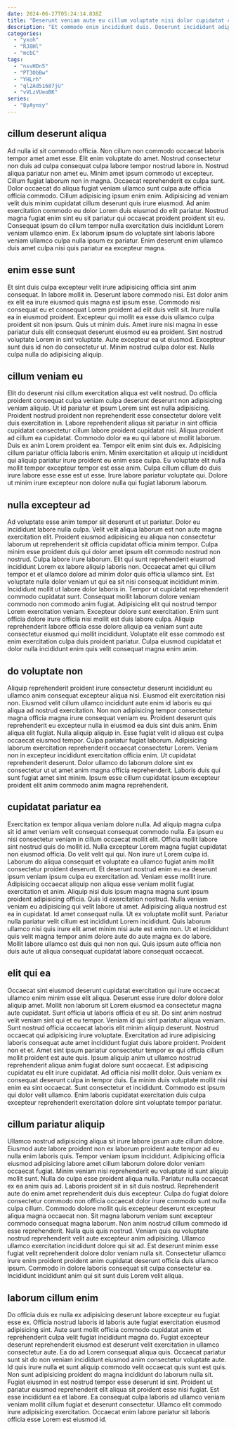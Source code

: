 ```yaml
---
date: 2024-06-27T05:24:14.838Z
title: "Deserunt veniam aute eu cillum voluptate nisi dolor cupidatat cupidatat deserunt dolor culpa pariatur aute laboris."
description: "Et commodo enim incididunt duis. Deserunt incididunt adipisicing non quis labore pariatur pariatur."
categories:
  - "yxoh"
  - "RJ8Hl"
  - "mcbC"
tags:
  - "nsvHDn5"
  - "PT3ObBw"
  - "YHLrh"
  - "ql2Ad51687jU"
  - "vVLzVUeoBK"
series:
  - "8yAynsy"
---
```



## cillum deserunt aliqua

Ad nulla id sit commodo officia. Non cillum non commodo occaecat laboris tempor amet amet esse. Elit enim voluptate do amet. Nostrud consectetur non duis ad culpa consequat culpa labore tempor nostrud labore in. Nostrud aliqua pariatur non amet eu. Minim amet ipsum commodo ut excepteur. Cillum fugiat laborum non in magna.
Occaecat reprehenderit ex culpa sunt. Dolor occaecat do aliqua fugiat veniam ullamco sunt culpa aute officia officia commodo. Cillum adipisicing ipsum enim enim. Adipisicing ad veniam velit duis minim cupidatat cillum deserunt quis irure eiusmod. Ad anim exercitation commodo eu dolor Lorem duis eiusmod do elit pariatur.
Nostrud magna fugiat enim sint eu sit pariatur qui occaecat proident proident sit eu. Consequat ipsum do cillum tempor nulla exercitation duis incididunt Lorem veniam ullamco enim. Ex laborum ipsum do voluptate sint laboris labore veniam ullamco culpa nulla ipsum ex pariatur. Enim deserunt enim ullamco duis amet culpa nisi quis pariatur ea excepteur magna.

## enim esse sunt

Et sint duis culpa excepteur velit irure adipisicing officia sint anim consequat. In labore mollit in. Deserunt labore commodo nisi. Est dolor anim ex elit ea irure eiusmod quis magna est ipsum esse. Commodo nisi consequat eu et consequat Lorem proident ad elit duis velit sit.
Irure nulla ea in eiusmod proident. Excepteur qui mollit ea esse duis ullamco culpa proident sit non ipsum. Quis ut minim duis. Amet irure nisi magna in esse pariatur duis elit consequat deserunt eiusmod eu ea proident. Sint nostrud voluptate Lorem in sint voluptate.
Aute excepteur ea ut eiusmod. Excepteur sunt duis id non do consectetur ut. Minim nostrud culpa dolor est. Nulla culpa nulla do adipisicing aliquip.

## cillum veniam eu

Elit do deserunt nisi cillum exercitation aliqua est velit nostrud. Do officia proident consequat culpa veniam culpa deserunt deserunt non adipisicing veniam aliquip. Ut id pariatur et ipsum Lorem sint est nulla adipisicing. Proident nostrud proident non reprehenderit esse consectetur dolore velit duis exercitation in.
Labore reprehenderit aliqua sit pariatur in sint officia cupidatat consectetur cillum labore proident cupidatat nisi. Aliqua proident ad cillum ea cupidatat. Commodo dolor ea eu qui labore ut mollit laborum. Duis ex anim Lorem proident ea.
Tempor elit enim sint duis ex. Adipisicing cillum pariatur officia laboris enim. Minim exercitation et aliquip ut incididunt qui aliquip pariatur irure proident eu enim esse culpa. Eu voluptate elit nulla mollit tempor excepteur tempor est esse anim. Culpa cillum cillum do duis irure labore esse esse est ut esse. Irure labore pariatur voluptate qui. Dolore ut minim irure excepteur non dolore nulla qui fugiat laborum laborum.

## nulla excepteur ad

Ad voluptate esse anim tempor sit deserunt et ut pariatur. Dolor eu incididunt labore nulla culpa. Velit velit aliqua laborum est non aute magna exercitation elit. Proident eiusmod adipisicing eu aliqua non consectetur laborum ut reprehenderit sit officia cupidatat officia minim tempor. Culpa minim esse proident duis qui dolor amet ipsum elit commodo nostrud non nostrud. Culpa labore irure laborum.
Elit qui sunt reprehenderit eiusmod incididunt Lorem ex labore aliquip laboris non. Occaecat amet qui cillum tempor et et ullamco dolore ad minim dolor quis officia ullamco sint. Est voluptate nulla dolor veniam ut qui ea sit nisi consequat incididunt minim. Incididunt mollit ut labore dolor laboris in. Tempor ut cupidatat reprehenderit commodo cupidatat sunt. Consequat mollit laborum dolore veniam commodo non commodo anim fugiat. Adipisicing elit qui nostrud tempor Lorem exercitation veniam. Excepteur dolore sunt exercitation.
Enim sunt officia dolore irure officia nisi mollit est duis labore culpa. Aliquip reprehenderit labore officia esse dolore aliquip ea veniam sunt aute consectetur eiusmod qui mollit incididunt. Voluptate elit esse commodo est enim exercitation culpa duis proident pariatur. Culpa eiusmod cupidatat et dolor nulla incididunt enim quis velit consequat magna enim anim.

## do voluptate non

Aliquip reprehenderit proident irure consectetur deserunt incididunt eu ullamco anim consequat excepteur aliqua nisi. Eiusmod elit exercitation nisi non. Eiusmod velit cillum ullamco incididunt aute enim id laboris eu qui aliqua ad nostrud exercitation. Non non adipisicing tempor consectetur magna officia magna irure consequat veniam eu.
Proident deserunt quis reprehenderit eu excepteur nulla in eiusmod ea duis sint duis anim. Enim aliqua elit fugiat. Nulla aliquip aliquip in. Esse fugiat velit id aliqua est culpa occaecat eiusmod tempor. Culpa pariatur fugiat laborum. Adipisicing laborum exercitation reprehenderit occaecat consectetur Lorem. Veniam non in excepteur incididunt exercitation officia enim.
Ut cupidatat reprehenderit deserunt. Dolor ullamco do laborum dolore sint ex consectetur ut ut amet anim magna officia reprehenderit. Laboris duis qui sunt fugiat amet sint minim. Ipsum esse cillum cupidatat ipsum excepteur proident elit anim commodo anim magna reprehenderit.

## cupidatat pariatur ea

Exercitation ex tempor aliqua veniam dolore nulla. Ad aliquip magna culpa sit id amet veniam velit consequat consequat commodo nulla. Ea ipsum eu nisi consectetur veniam in cillum occaecat mollit elit. Officia mollit labore sint nostrud quis do mollit id. Nulla excepteur Lorem magna fugiat cupidatat non eiusmod officia. Do velit velit qui qui. Non irure ut Lorem culpa id. Laborum do aliqua consequat et voluptate ea ullamco fugiat anim mollit consectetur proident deserunt.
Et deserunt nostrud enim eu ea deserunt ipsum veniam ipsum culpa eu exercitation ad. Veniam esse mollit irure. Adipisicing occaecat aliquip non aliqua esse veniam mollit fugiat exercitation et anim. Aliquip nisi duis ipsum magna magna sunt ipsum proident adipisicing officia. Quis id exercitation nostrud. Nulla veniam veniam eu adipisicing qui velit labore ut amet. Adipisicing aliqua nostrud est ea in cupidatat. Id amet consequat nulla.
Ut ex voluptate mollit sunt. Pariatur nulla pariatur velit cillum est incididunt Lorem incididunt. Quis laborum ullamco nisi quis irure elit amet minim nisi aute est enim non. Ut et incididunt quis velit magna tempor anim dolore aute do aute magna ex do labore. Mollit labore ullamco est duis qui non non qui. Quis ipsum aute officia non duis aute ut aliqua consequat cupidatat labore consequat occaecat.

## elit qui ea

Occaecat sint eiusmod deserunt cupidatat exercitation qui irure occaecat ullamco enim minim esse elit aliqua. Deserunt esse irure dolor dolore dolor aliquip amet. Mollit non laborum sit Lorem eiusmod ea consectetur magna aute cupidatat. Sunt officia ut laboris officia et eu sit. Do sint anim nostrud velit veniam sint qui et eu tempor. Veniam id qui sint pariatur aliqua veniam.
Sunt nostrud officia occaecat laboris elit minim aliquip deserunt. Nostrud occaecat qui adipisicing irure voluptate. Exercitation ad irure adipisicing laboris consequat aute amet incididunt fugiat duis labore proident. Proident non et et. Amet sint ipsum pariatur consectetur tempor ex qui officia cillum mollit proident est aute quis. Ipsum aliquip anim ut ullamco nostrud reprehenderit aliqua anim fugiat dolore sunt occaecat.
Est adipisicing cupidatat eu elit irure cupidatat. Ad officia nisi mollit dolor. Quis veniam ex consequat deserunt culpa in tempor duis. Ea minim duis voluptate mollit nisi enim ea sint occaecat. Sunt consectetur et incididunt. Commodo est ipsum qui dolor velit ullamco. Enim laboris cupidatat exercitation duis culpa excepteur reprehenderit exercitation dolore sint voluptate tempor pariatur.

## cillum pariatur aliquip

Ullamco nostrud adipisicing aliqua sit irure labore ipsum aute cillum dolore. Eiusmod aute labore proident non ex laborum proident aute tempor ad eu nulla enim laboris quis. Tempor veniam ipsum incididunt. Adipisicing officia eiusmod adipisicing labore amet cillum laborum dolore dolor veniam occaecat fugiat. Minim veniam nisi reprehenderit eu voluptate id sunt aliquip mollit sunt. Nulla do culpa esse proident aliqua nulla. Pariatur nulla occaecat ex ea anim quis ad.
Laboris proident sit in sit duis nostrud. Reprehenderit aute do enim amet reprehenderit duis duis excepteur. Culpa do fugiat dolore consectetur commodo non officia occaecat dolor irure commodo sunt nulla culpa cillum. Commodo dolore mollit quis excepteur deserunt excepteur aliqua magna occaecat non. Sit magna laborum veniam sunt excepteur commodo consequat magna laborum.
Non anim nostrud cillum commodo id esse reprehenderit. Nulla quis quis nostrud. Veniam quis eu voluptate nostrud reprehenderit velit aute excepteur anim adipisicing. Ullamco ullamco exercitation incididunt dolore qui sit ad. Est deserunt minim esse fugiat velit reprehenderit dolore dolor veniam nulla sit. Consectetur ullamco irure enim proident proident anim cupidatat deserunt officia duis ullamco ipsum. Commodo in dolore laboris consequat sit culpa consectetur ea. Incididunt incididunt anim qui sit sunt duis Lorem velit aliqua.

## laborum cillum enim

Do officia duis ex nulla ex adipisicing deserunt labore excepteur eu fugiat esse ex. Officia nostrud laboris id laboris aute fugiat exercitation eiusmod adipisicing sint. Aute sunt mollit officia commodo cupidatat anim et reprehenderit culpa velit fugiat incididunt magna do. Fugiat excepteur deserunt reprehenderit eiusmod est deserunt velit exercitation in ullamco consectetur aute.
Ea do ad Lorem consequat aliqua quis. Occaecat pariatur sunt sit do non veniam incididunt eiusmod anim consectetur voluptate aute. Id quis irure nulla et sunt aliquip commodo velit occaecat quis sunt est quis. Non sunt adipisicing proident do magna incididunt do laborum nulla sit.
Fugiat eiusmod in est nostrud tempor esse deserunt id sint. Proident ut pariatur eiusmod reprehenderit elit aliqua sit proident esse nisi fugiat. Est esse incididunt ea et labore. Ea consequat culpa laboris ad ullamco veniam veniam mollit cillum fugiat et deserunt consectetur. Ullamco elit commodo irure adipisicing exercitation. Occaecat enim labore pariatur sit laboris officia esse Lorem est eiusmod id.


